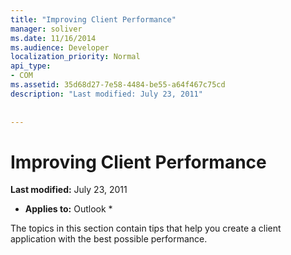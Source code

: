 ```yaml
---
title: "Improving Client Performance"
manager: soliver
ms.date: 11/16/2014
ms.audience: Developer
localization_priority: Normal
api_type:
- COM
ms.assetid: 35d68d27-7e58-4484-be55-a64f467c75cd
description: "Last modified: July 23, 2011"
 
 
---
```


# Improving Client Performance

 **Last modified:** July 23, 2011 
  
 * **Applies to:** Outlook * 
  
The topics in this section contain tips that help you create a client application with the best possible performance.
  

